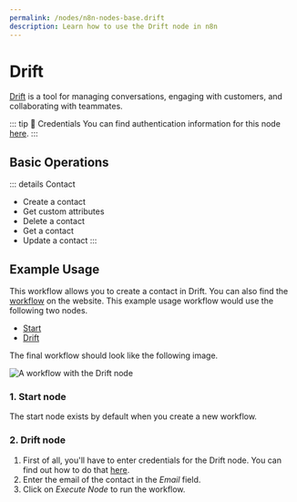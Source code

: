 ```yaml
---
permalink: /nodes/n8n-nodes-base.drift
description: Learn how to use the Drift node in n8n
---
```


# Drift

[Drift](https://www.drift.com/) is a tool for managing conversations, engaging with customers, and collaborating with teammates.

::: tip 🔑 Credentials
You can find authentication information for this node [here](../../../credentials/Drift/README.md).
:::

## Basic Operations

::: details Contact
- Create a contact
- Get custom attributes
- Delete a contact
- Get a contact
- Update a contact
:::


## Example Usage

This workflow allows you to create a contact in Drift. You can also find the [workflow](https://n8n.io/workflows/497) on the website. This example usage workflow would use the following two nodes.
- [Start](../../core-nodes/Start/README.md)
- [Drift]()

The final workflow should look like the following image.

![A workflow with the Drift node](./workflow.png)

### 1. Start node

The start node exists by default when you create a new workflow.

### 2. Drift node

1. First of all, you'll have to enter credentials for the Drift node. You can find out how to do that [here](../../../credentials/Drift/README.md).
2. Enter the email of the contact in the *Email* field.
3. Click on *Execute Node* to run the workflow.
